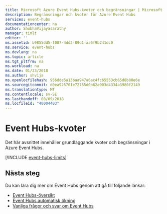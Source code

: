 ```yaml
---
title: Microsoft Azure Event Hubs-kvoter och begränsningar | Microsoft Docs
description: Begränsningar och kvoter för Azure Event Hubs
services: event-hubs
documentationcenter: na
author: ShubhaVijayasarathy
manager: timlt
editor: ''
ms.assetid: b9855dd5-f007-4dd2-89d1-aa6f9b241dc0
ms.service: event-hubs
ms.devlang: na
ms.topic: article
ms.tgt_pltfrm: na
ms.workload: na
ms.date: 01/23/2018
ms.author: shvija
ms.openlocfilehash: 956dde5a13baa947a6ac4fc65553cb65d8b80e6e
ms.sourcegitcommit: d0ea925701e72755d0b62a903d4334a3980f2149
ms.translationtype: MT
ms.contentlocale: sv-SE
ms.lasthandoff: 08/09/2018
ms.locfileid: "40004403"
---
```

# <a name="event-hubs-quotas"></a>Event Hubs-kvoter

Det här avsnittet innehåller grundläggande kvoter och begränsningar i Azure Event Hubs.

[!INCLUDE [event-hubs-limits](../../includes/event-hubs-limits.md)]

## <a name="next-steps"></a>Nästa steg

Du kan lära dig mer om Event Hubs genom att gå till följande länkar:

* [Event Hubs-översikt](event-hubs-what-is-event-hubs.md)
* [Event Hubs automatisk ökning](event-hubs-auto-inflate.md)
* [Vanliga frågor och svar om Event Hubs](event-hubs-faq.md)
